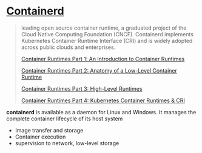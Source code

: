 # [Containerd](https://containerd.io/)

> leading open source container runtime, a graduated project of the Cloud Native Computing Foundation (CNCF). Containerd implements Kubernetes Container Runtime Interface (CRI) and is widely adopted across public clouds and enterprises.
>
> [Container Runtimes Part 1: An Introduction to Container Runtimes](https://link.juejin.cn?target=https%3A%2F%2Fwww.ianlewis.org%2Fen%2Fcontainer-runtimes-part-1-introduction-container-r)
>
> [Container Runtimes Part 2: Anatomy of a Low-Level Container Runtime](https://link.juejin.cn?target=https%3A%2F%2Fwww.ianlewis.org%2Fen%2Fcontainer-runtimes-part-2-anatomy-low-level-contai)
>
> [Container Runtimes Part 3: High-Level Runtimes](https://link.juejin.cn?target=https%3A%2F%2Fwww.ianlewis.org%2Fen%2Fcontainer-runtimes-part-3-high-level-runtimes)
>
> [Container Runtimes Part 4: Kubernetes Container Runtimes & CRI](https://link.juejin.cn?target=https%3A%2F%2Fwww.ianlewis.org%2Fen%2Fcontainer-runtimes-part-4-kubernetes-container-run)

**containerd** is available as a daemon for Linux and Windows. It manages the complete container lifecycle of its host system

- Image transfer and storage
- Container execution
- supervision to network, low-level storage